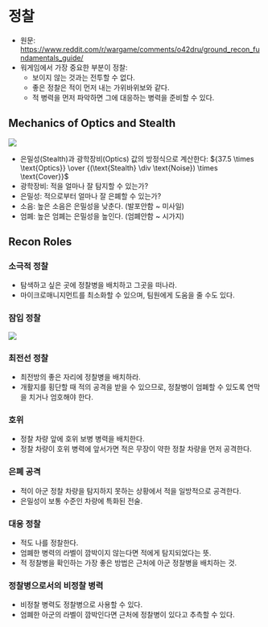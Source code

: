 # 정찰

* 원문: https://www.reddit.com/r/wargame/comments/o42dru/ground_recon_fundamentals_guide/
* 워게임에서 가장 중요한 부분이 정찰:
  * 보이지 않는 것과는 전투할 수 없다.
  * 좋은 정찰은 적이 먼저 내는 가위바위보와 같다.
  * 적 병력을 먼저 파악하면 그에 대응하는 병력을 준비할 수 있다.

## Mechanics of Optics and Stealth

![](https://preview.redd.it/r5g5zqmxyd671.png?width=2077&format=png&auto=webp&s=b7b15da314e9cfe754419b374deed2919734f117)

* 은밀성(Stealth)과 광학장비(Optics) 값의 방정식으로 계산한다: ${37.5 \times \text{Optics}} \over {(\text{Stealth} \div \text{Noise}) \times \text{Cover}}$
* 광학장비: 적을 얼마나 잘 탐지할 수 있는가?
* 은밀성: 적으로부터 얼마나 잘 은폐할 수 있는가?
* 소음: 높은 소음은 은밀성을 낮춘다. (발포안함 ~ 미사일)
* 엄폐: 높은 엄폐는 은밀성을 높인다. (엄폐안함 ~ 시가지)

## Recon Roles

### 소극적 정찰

* 탐색하고 싶은 곳에 정찰병을 배치하고 그곳을 떠나라.
* 마이크로매니지먼트를 최소화할 수 있으며, 팀원에게 도움을 줄 수도 있다.

### 잠입 정찰

![](https://preview.redd.it/bnzh2t2xzd671.png?width=1920&format=png&auto=webp&s=cf68192bdbe13591dacb1bd4cbd8ea3f3fbe9c24)

### 최전선 정찰

* 최전방의 좋은 자리에 정찰병을 배치하라.
* 개활지를 횡단할 때 적의 공격을 받을 수 있으므로, 정찰병이 엄폐할 수 있도록 연막을 치거나 엄호해야 한다.

### 호위

* 정찰 차량 앞에 호위 보병 병력을 배치한다.
* 정찰 차량이 호위 병력에 앞서가면 적은 무장이 약한 정찰 차량을 먼저 공격한다.

### 은폐 공격

* 적이 아군 정찰 차량을 탐지하지 못하는 상황에서 적을 일방적으로 공격한다.
* 은밀성이 보통 수준인 차량에 특화된 전술.

### 대응 정찰

* 적도 나를 정찰한다.
* 엄폐한 병력의 라벨이 깜박이지 않는다면 적에게 탐지되었다는 뜻.
* 적 정찰병을 확인하는 가장 좋은 방법은 근처에 아군 정찰병을 배치하는 것.

### 정찰병으로서의 비정찰 병력

* 비정찰 병력도 정찰병으로 사용할 수 있다.
* 엄폐한 아군의 라벨이 깜박인다면 근처에 정찰병이 있다고 추측할 수 있다.

